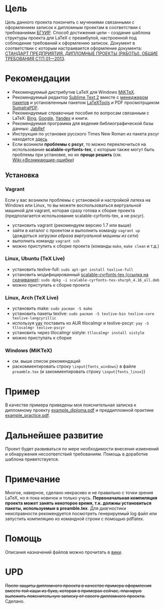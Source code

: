 ﻿# Цель
Цель данного проекта покончить с мучениями связанными с оформлением записок к дипломным проектам в соответствии с требованиями [БГУИР](http://bsuir.by).
Способ достижения цели - создание шаблона структуры проекта для LaTeX с преамбулой, настроенной под соблюдение требований к оформлению записок.
Документ в соответствии с которым настраивается оформление документа: [СТАНДАРТ ПРЕДПРИЯТИЯ. ДИПЛОМНЫЕ ПРОЕКТЫ (РАБОТЫ). ОБЩИЕ ТРЕБОВАНИЯ СТП 01—2013](http://www.bsuir.by/m/12_100229_1_80040.pdf).


# Рекомендации
* Рекомендуемый дистрибутив LaTeX для Windows [MiKTeX](http://miktex.org/).
* Рекомендуемый редактор [Sublime Text 2](http://www.sublimetext.com/2) вместе с [менеджером пакетов](http://wbond.net/sublime_packages/package_control) и установленным пакетом [LaTeXTools](https://github.com/SublimeText/LaTeXTools) и PDF просмотрщиком [SumatraPDF](http://blog.kowalczyk.info/software/sumatrapdf/free-pdf-reader.html).
* Рекомендуемые справочные пособия по вопросам связанным с LaTeX: [Bing](http://bing.com/?mkt=en-us), [Google](http://google.com), [Yandex](http://ya.ru) и книги.
* Рекомендуемая программа для ведения библиографической базы данных: [JabRef](http://jabref.sourceforge.net/)
* Инструкция по установке русского Times New Roman из пакета pscyr находится [здесь](http://plumbum-blog.blogspot.com/2010/06/miktex-28-pscyr-04d.html)
* Если возникли **проблемы с pscyr**, то можно переключиться на использование **scalable-cyrfonts-tex**, с которым также могут быть проблемы при установке, но их **проще решить** (см. 
[Wiki→Возникающие-ошибки](https://github.com/mstyura/bsuir-diploma-latex/wiki/Возникающие-ошибки#scalable-cyrfonts-tex-on-ubuntu))

## Установка
### Vagrant
Если у вас возникли проблемы с установкой и настройкой латеха на Windows или Linux, то вы можете воспользоваться виртуальной машиной для vagrant, которая сразу готова к сборке проекта (предполагается использование scalable-cyrfonts-tex, а не pscyr).
- установить vagrant (рекомендуем версию 1.7 или выше)
- зайти в каталог с проектом и выполнить команду `vagrant up` (*дождаться загрузки образа виртуальной машины из сети*)
- выполнить команду `vagrant ssh`
- можно приступить к сборке проекта (команды `make`, `make clean` и т.д.)

### Linux, Ubuntu (TeX Live)
- установить texlive-full: `sudo apt-get install texlive-full`
- установить модифицированный [scalable-cyrfonts-tex (ссылка на скачивание)](https://yadi.sk/d/GW2PhDgEcJH7m): `sudo dpkg -i scalable-cyrfonts-tex-shurph_4.16_all.deb`
- можно приступать к сборке проекта

### Linux, Arch (TeX Live)
- установить make: `sudo pacman -S make`
- установить пакеты texlive: `sudo pacman -S texlive-bin texlive-core texlive-langcyrillic`
- используя [yay](https://github.com/Jguer/yay) поставить из AUR tllocalmgr и texlive-pscyr: `yay -S tllocalmgr texlive-pscyr`
- установить через tllocalmgr sistyle: `tllocalmgr install sistyle`
- можно приступать к сборке

### Windows (MiKTeX)
- см. выше список рекомендаций
- раскомментировать строку `\input{fonts_windows}` в файле `preamble.tex` (и закомментировать строку `\input{fonts_linux}`)


# Пример
В качестве примера приведены моя пояснительная записка к дипломному проекту [example_diploma.pdf](https://github.com/mstyura/bsuir-diploma-latex/blob/master/example_diploma.pdf)
 и преддипломной практике [example_practice.pdf](https://github.com/mstyura/bsuir-diploma-latex/blob/master/example_practice.pdf).

# Дальнейшее развитие
Проект будет развиваться по мере необходимости внесения изменений и обнаружения несоответствий требованиям.
Помощь в доработке шаблона приветствуется.

# Примечание
Многое, наверное, сделано некрасиво и не правильно с точки зрения LaTeX, но я пока новичок и только учусь.
__Первоначальная компиляция проекта может занять некоторое время, т.к. должны установиться пакеты, используемые в preamble.tex__.
Для диагностики неисправности рекомендуется посмотреть генерируемый log файл или запустить компиляцию из командной строки с помощью pdflatex.

# Помощь
Описания назначений файлов можно прочитать в [вики](https://github.com/mstyura/bsuir-diploma-latex/wiki/%D0%9E%D0%BF%D0%B8%D1%81%D0%B0%D0%BD%D0%B8%D0%B5%20%D1%84%D0%B0%D0%B9%D0%BB%D0%BE%D0%B2).

# UPD
~~После защиты дипломного проекта в качестве примера оформления вместо той каши из букв, которая в примерах сейчас, планирую выложить пояснительную записку от своего дипломного проекта.~~
Сделано.
